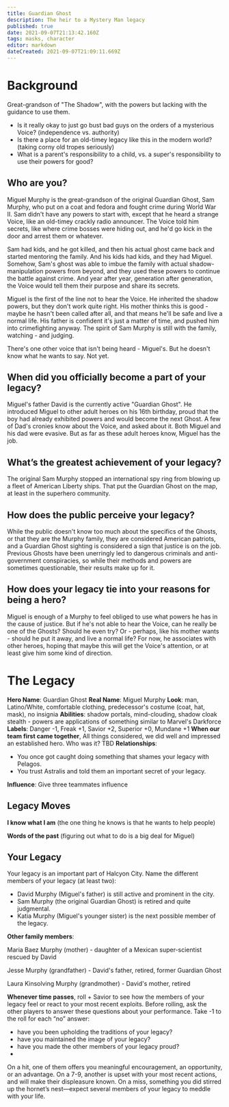 ```yaml
---
title: Guardian Ghost
description: The heir to a Mystery Man legacy
published: true
date: 2021-09-07T21:13:42.160Z
tags: masks, character
editor: markdown
dateCreated: 2021-09-07T21:09:11.669Z
---
```


# Background
Great-grandson of "The Shadow", with the powers but lacking with the guidance to use them.

- Is it really okay to just go bust bad guys on the orders of a mysterious Voice? (independence vs. authority)
- Is there a place for an old-timey legacy like this in the modern world? (taking corny old tropes seriously)
- What is a parent's responsibility to a child, vs. a super's responsibility to use their powers for good?

## Who are you?
Miguel Murphy is the great-grandson of the original Guardian Ghost, Sam Murphy, who put on a coat and fedora and fought crime during World War II. Sam didn't have any powers to start with, except that he heard a strange Voice, like an old-timey crackly radio announcer. The Voice told him secrets, like where crime bosses were hiding out, and he'd go kick in the door and arrest them or whatever.

Sam had kids, and he got killed, and then his actual ghost came back and started mentoring the family. And his kids had kids, and they had Miguel. Somehow, Sam's ghost was able to imbue the family with actual shadow-manipulation powers from beyond, and they used these powers to continue the battle against crime. And year after year, generation after generation, the Voice would tell them their purpose and share its secrets.

Miguel is the first of the line not to hear the Voice. He inherited the shadow powers, but they don't work quite right. His mother thinks this is good - maybe he hasn't been called after all, and that means he'll be safe and live a normal life. His father is confident it's just a matter of time, and pushed him into crimefighting anyway. The spirit of Sam Murphy is still with the family, watching - and judging.

There's one other voice that isn't being heard - Miguel's. But he doesn't know what he wants to say. Not yet.

## When did you officially become a part of your legacy?
Miguel's father David is the currently active "Guardian Ghost". He introduced Miguel to other adult heroes on his 16th birthday, proud that the boy had already exhibited powers and would become the next Ghost. A few of Dad's cronies know about the Voice, and asked about it. Both Miguel and his dad were evasive. But as far as these adult heroes know, Miguel has the job.

## What’s the greatest achievement of your legacy?
The original Sam Murphy stopped an international spy ring from blowing up a fleet of American Liberty ships. That put the Guardian Ghost on the map, at least in the superhero community.

## How does the public perceive your legacy?
While the public doesn't know too much about the specifics of the Ghosts, or that they are the Murphy family, they are considered American patriots, and a Guardian Ghost sighting is considered a sign that justice is on the job. Previous Ghosts have been unerringly led to dangerous criminals and anti-government conspiracies, so while their methods and powers are sometimes questionable, their results make up for it.

## How does your legacy tie into your reasons for being a hero?
Miguel is enough of a Murphy to feel obliged to use what powers he has in the cause of justice. But if he's not able to hear the Voice, can he really be one of the Ghosts? Should he even try? Or - perhaps, like his mother wants - should he put it away, and live a normal life? For now, he associates with other heroes, hoping that maybe this will get the Voice's attention, or at least give him some kind of direction.

# The Legacy
**Hero Name**: Guardian Ghost
**Real Name**: Miguel Murphy
**Look**: man, Latino/White, comfortable clothing, predecessor's costume (coat, hat, mask), no insignia
**Abilities**: shadow portals, mind-clouding, shadow cloak stealth - powers are applications of something similar to Marvel's Darkforce
**Labels**: Danger -1, Freak +1, Savior +2, Superior +0, Mundane +1
**When our team first came together**, All things considered, we did well and impressed an established hero. Who was it?
TBD
**Relationships**:
- You once got caught doing something that shames your legacy with Pelagos.
- You trust Astralis and told them an important secret of your legacy.

**Influence**: Give three teammates influence

## Legacy Moves

**I know what I am** (the one thing he knows is that he wants to help people)

**Words of the past** (figuring out what to do is a big deal for Miguel)

## Your Legacy
Your legacy is an important part of Halcyon City. Name the different members of your legacy (at least two):

- David Murphy (Miguel's father) is still active and prominent in the city.
- Sam Murphy (the original Guardian Ghost) is retired and quite judgmental.
- Katia Murphy (Miguel's younger sister) is the next possible member of the legacy.

**Other family members**:

Maria Baez Murphy (mother) - daughter of a Mexican super-scientist rescued by David

Jesse Murphy (grandfather) - David's father, retired, former Guardian Ghost

Laura Kinsolving Murphy (grandmother) - David's mother, retired

**Whenever time passes**, roll + Savior to see how the members of your legacy feel or react to your most recent exploits. Before rolling, ask the other players to answer these questions about your performance. Take -1 to the roll for each “no” answer:

- have you been upholding the traditions of your legacy?
- have you maintained the image of your legacy?
- have you made the other members of your legacy proud?
- 
On a hit, one of them offers you meaningful encouragement, an opportunity, or an advantage. On a 7-9, another is upset with your most recent actions, and will make their displeasure known. On a miss, something you did stirred up the hornet’s nest—expect several members of your legacy to meddle with your life.